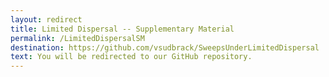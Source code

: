 ```yaml
---
layout: redirect
title: Limited Dispersal -- Supplementary Material
permalink: /LimitedDispersalSM
destination: https://github.com/vsudbrack/SweepsUnderLimitedDispersal
text: You will be redirected to our GitHub repository.
---
```

